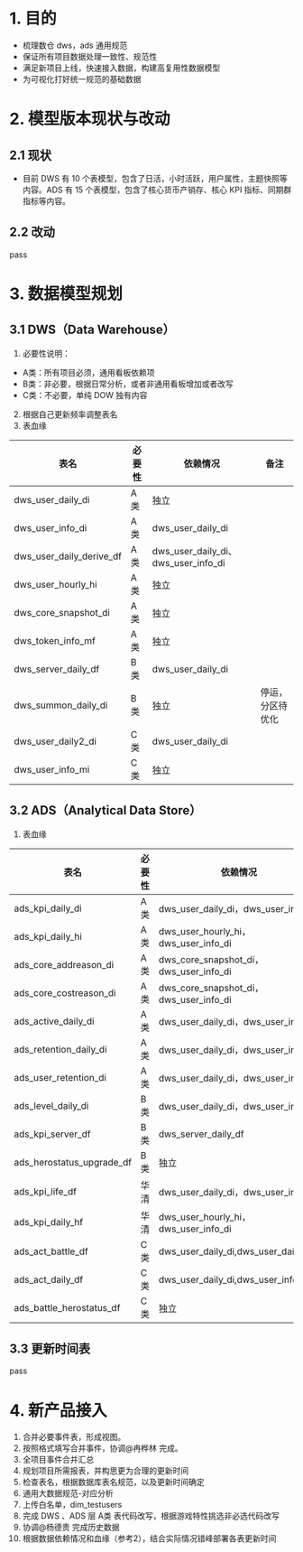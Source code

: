 # 1. 目的
- 梳理数仓 dws，ads 通用规范
- 保证所有项目数据处理一致性、规范性
- 满足新项目上线，快速接入数据，构建高复用性数据模型
- 为可视化打好统一规范的基础数据

# 2. 模型版本现状与改动
## 2.1 现状
- 目前 DWS 有 10 个表模型，包含了日活，小时活跃，用户属性，主题快照等内容。ADS 有 15 个表模型，包含了核心货币产销存、核心 KPI 指标、同期群指标等内容。
## 2.2 改动
pass

# 3. 数据模型规划
## 3.1 DWS（Data Warehouse）
1. 必要性说明：
  - A类：所有项目必须，通用看板依赖项
  - B类：非必要，根据日常分析，或者非通用看板增加或者改写
  - C类：不必要，单纯 DOW 独有内容
2. 根据自己更新频率调整表名
3. 表血缘

|表名|必要性|依赖情况|备注|
|--------|--------|--------|--------|
|dws_user_daily_di|A类|独立||
|dws_user_info_di|A类|dws_user_daily_di||
|dws_user_daily_derive_df|A类|dws_user_daily_di、dws_user_info_di||
|dws_user_hourly_hi|A类|独立||
|dws_core_snapshot_di|A类|独立||
|dws_token_info_mf|A类|独立||
|dws_server_daily_df|B类|dws_user_daily_di||
|dws_summon_daily_di|B类|独立|停运，分区待优化|
|dws_user_daily2_di|C类|dws_user_daily_di||
|dws_user_info_mi|C类|独立||


## 3.2 ADS（Analytical Data Store）
1. 表血缘

|表名|必要性|依赖情况|
|--------|--------|--------|
|ads_kpi_daily_di|A类|dws_user_daily_di，dws_user_info_di|
|ads_kpi_daily_hi|A类|dws_user_hourly_hi，dws_user_info_di|
|ads_core_addreason_di|A类|dws_core_snapshot_di，dws_user_info_di|
|ads_core_costreason_di|A类|dws_core_snapshot_di，dws_user_info_di|
|ads_active_daily_di|A类|dws_user_daily_di，dws_user_info_di|
|ads_retention_daily_di|A类|dws_user_daily_di，dws_user_info_di|
|ads_user_retention_di|A类|dws_user_daily_di，dws_user_info_di|
|ads_level_daily_di|B类|dws_user_daily_di，dws_user_info_di|
|ads_kpi_server_df|B类|dws_server_daily_df|
|ads_herostatus_upgrade_df|B类|独立|
|ads_kpi_life_df|华清|dws_user_daily_di，dws_user_info_di|
|ads_kpi_daily_hf|华清|dws_user_hourly_hi，dws_user_info_di|
|ads_act_battle_df|C类|dws_user_daily_di,dws_user_daily2_di|
|ads_act_daily_df|C类|dws_user_daily_di,dws_user_info_di|
|ads_battle_herostatus_df|C类|独立|

## 3.3 更新时间表
pass

# 4. 新产品接入
1. 合并必要事件表，形成视图。
  1. 按照格式填写合并事件，协调@冉桦林 完成。
  2. 全项目事件合并汇总
2. 规划项目所需报表，并构思更为合理的更新时间
3. 检查表名，根据数据库表名规范，以及更新时间确定
  1. 通用大数据规范-对应分析
4. 上传白名单，dim_testusers
5. 完成 DWS 、ADS 层 A类 表代码改写，根据游戏特性挑选非必选代码改写
6. 协调@杨德贵 完成历史数据
7. 根据数据依赖情况和血缘（参考2），结合实际情况错峰部署各表更新时间